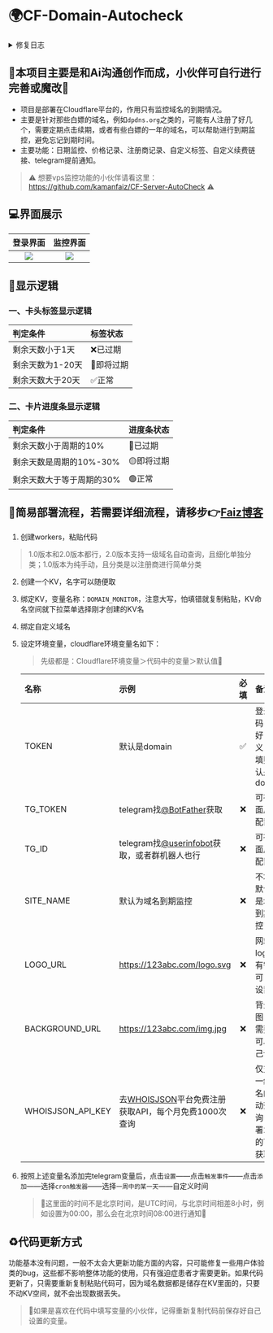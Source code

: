 # 🌍CF-Domain-Autocheck

<details>
    <summary>修复日志</summary>
    ☑️2025-08-29 <br>
    1.添加了whoisjson的api，支持一级域名自动查询信息并填写 <br>
    2.优化分类功能，单独设立分类管理功能 <br>
    3.增添统计功能，可以显示分类数量以及分类下的域名数量 <br>
    4.整合telegram多条信息为一条 <br>
    <br>
    2025-08-13 <br>
    1.修复到期日期会根据用户输入的注册时间和续期周期自动计算 <br>
    2.修复清除续期后，到期日期自动回调 <br>
    <br>
    2025-08-06 <br>
    1.修复手机端背景图会依页面内容自动放大或缩小 <br>
    2.新增可自定义手机端背景图
</details>

## 🚨本项目主要是和Ai沟通创作而成，小伙伴可自行进行完善或魔改🚨

* 项目是部署在Cloudflare平台的，作用只有监控域名的到期情况。
* 主要是针对那些白嫖的域名，例如`dpdns.org`之类的，可能有人注册了好几个，需要定期点击续期，或者有些白嫖的一年的域名，可以帮助进行到期监控，避免忘记到期时间。
* 主要功能：日期监控、价格记录、注册商记录、自定义标签、自定义续费链接、telegram提前通知。
> ⚠️ 想要vps监控功能的小伙伴请看这里：https://github.com/kamanfaiz/CF-Server-AutoCheck ⚠️

## 💻界面展示
|                                 登录界面                                  |                             监控界面                             |
|:-------------------------------------------------------------------------:|:----------------------------------------------------------------:|
| ![](https://imgr2.952536.xyz/Hexo/Article/PixPin_2025-07-26_23-05-27.png) | ![](https://imgr2.952536.xyz/Hexo/Article/20250829173210152.png) |

## 📌显示逻辑
### 一、卡头标签显示逻辑
| 判定条件         | 标签状态   |
|:-----------------|:-----------|
| 剩余天数小于1天  | ❌已过期    |
| 剩余天数为1-20天 | 📢即将过期 |
| 剩余天数大于20天 | ✅正常      |

### 二、卡片进度条显示逻辑
| 判定条件                  | 进度条状态 |
|:--------------------------|:-----------|
| 剩余天数小于周期的10%     | 🔴已过期   |
| 剩余天数是周期的10%-30%   | 🟡即将过期 |
| 剩余天数大于等于周期的30% | 🟢正常     |

## 🚀简易部署流程，若需要详细流程，请移步👉[Faiz博客](https://blog.faiz.hidns.co/2025/07/26/Domain-AutoCheck%E5%9F%9F%E5%90%8D%E5%88%B0%E6%9C%9F%E7%9B%91%E6%8E%A7/)
1. 创建workers，粘贴代码
> 1.0版本和2.0版本都行，2.0版本支持一级域名自动查询，且细化单独分类；1.0版本为纯手动，且分类是以注册商进行简单分类
2. 创建一个KV，名字可以随便取
3. 绑定KV，变量名称：`DOMAIN_MONITOR`，注意大写，怕填错就复制粘贴，KV命名空间就下拉菜单选择刚才创建的KV名
4. 绑定自定义域名
5. 设定环境变量，cloudflare环境变量名如下：

    > 先级都是：Cloudflare环境变量＞代码中的变量＞默认值🚨

    | 名称              | 示例                                                                           | 必填 | 备注                                     |
    |:------------------|:-------------------------------------------------------------------------------|:----:|:-----------------------------------------|
    | TOKEN             | 默认是domain                                                                   |  ✅️   | 登录密码，最好自定义，不填则默认是domain |
    | TG_TOKEN          | telegram找[@BotFather](https://t.me/BotFather)获取                             |  ❌️   | 可在界面后端配置                         |
    | TG_ID             | telegram找[@userinfobot](https://t.me/userinfobot)获取，或者群机器人也行       |  ❌️   | 可在界面后端配置                         |
    | SITE_NAME         | 默认为域名到期监控                                                             |  ❌️   | 不填，默认就是域名到期监控               |
    | LOGO_URL          | https://123abc.com/logo.svg                                                    |  ❌️   | 网站logo，有需要可自行设置               |
    | BACKGROUND_URL    | https://123abc.com/img.jpg                                                     |  ❌️   | 背景图，有需要的可以自己设置             |
    | WHOISJSON_API_KEY | 去[WHOISJSON](https://whoisjson.com/)平台免费注册获取API，每个月免费1000次查询 |  ❌️   | 仅支持一级域名的自动查询，部署2.0的可以获取 |

6. 按照上述变量名添加完telegram变量后，点击`设置`——点击`触发事件`——点击`添加`——选择`cron触发器`——选择`一周中的某一天`——自定义时间
    > 🚨这里面的时间不是北京时间，是UTC时间，与北京时间相差8小时，例如设置为00:00，那么会在北京时间08:00进行通知🚨

## ♻️代码更新方式
功能基本没有问题，一般不太会大更新功能方面的内容，只可能修复一些用户体验类的bug，这些都不影响整体功能的使用，只有强迫症患者才需要更新。如果代码更新了，只需要重新复制粘贴代码可，因为域名数据都是储存在KV里面的，只要不动KV空间，就不会出现数据丢失。
> 🚨如果是喜欢在代码中填写变量的小伙伴，记得重新复制代码前保存好自己设置的变量。
